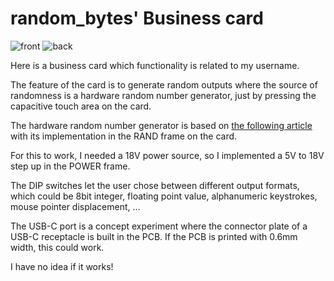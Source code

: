 # random_bytes' Business card
![front](https://i.imgur.com/QxNDBjb.png)
![back](https://i.imgur.com/m6ax66I.png)

Here is a business card which functionality is related to my username.

The feature of the card is to generate random outputs where the source of randomness is a hardware random number generator, just by pressing the capacitive touch area on the card.

The hardware random number generator is based on [the following article](https://makezine.com/projects/really-really-random-number-generator/) with its implementation in the RAND frame on the card.

For this to work, I needed a 18V power source, so I implemented a 5V to 18V step up in the POWER frame.

The DIP switches let the user chose between different output formats, which could be 8bit integer, floating point value, alphanumeric keystrokes, mouse pointer displacement, ...

The USB-C port is a concept experiment where the connector plate of a USB-C receptacle is built in the PCB. If the PCB is printed with 0.6mm width, this could work.

I have no idea if it works!

